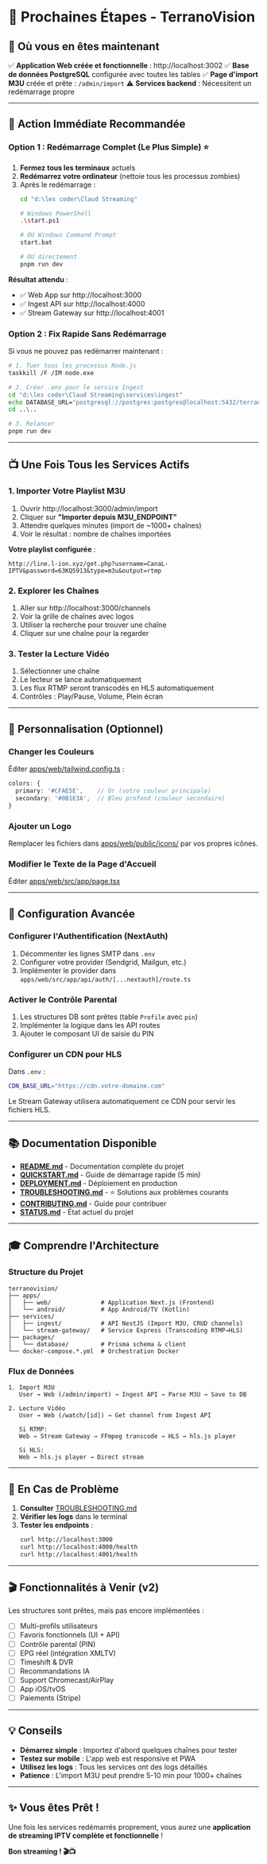 # 🎯 Prochaines Étapes - TerranoVision

## 📍 Où vous en êtes maintenant

✅ **Application Web créée et fonctionnelle** : http://localhost:3002
✅ **Base de données PostgreSQL** configurée avec toutes les tables
✅ **Page d'import M3U** créée et prête : `/admin/import`
⚠️ **Services backend** : Nécessitent un redémarrage propre

---

## 🚀 Action Immédiate Recommandée

### Option 1 : Redémarrage Complet (Le Plus Simple) ⭐

1. **Fermez tous les terminaux** actuels
2. **Redémarrez votre ordinateur** (nettoie tous les processus zombies)
3. Après le redémarrage :
   ```bash
   cd "d:\les coder\Claud Streaming"

   # Windows PowerShell
   .\start.ps1

   # OU Windows Command Prompt
   start.bat

   # OU directement
   pnpm run dev
   ```

**Résultat attendu** :
- ✅ Web App sur http://localhost:3000
- ✅ Ingest API sur http://localhost:4000
- ✅ Stream Gateway sur http://localhost:4001

### Option 2 : Fix Rapide Sans Redémarrage

Si vous ne pouvez pas redémarrer maintenant :

```bash
# 1. Tuer tous les processus Node.js
taskkill /F /IM node.exe

# 2. Créer .env pour le service Ingest
cd "d:\les coder\Claud Streaming\services\ingest"
echo DATABASE_URL="postgresql://postgres:postgres@localhost:5432/terranovision?schema=public" > .env
cd ..\..

# 3. Relancer
pnpm run dev
```

---

## 📺 Une Fois Tous les Services Actifs

### 1. Importer Votre Playlist M3U

1. Ouvrir http://localhost:3000/admin/import
2. Cliquer sur **"Importer depuis M3U_ENDPOINT"**
3. Attendre quelques minutes (import de ~1000+ chaînes)
4. Voir le résultat : nombre de chaînes importées

**Votre playlist configurée** :
```
http://line.l-ion.xyz/get.php?username=CanaL-IPTV&password=63KQ5913&type=m3u&output=rtmp
```

### 2. Explorer les Chaînes

1. Aller sur http://localhost:3000/channels
2. Voir la grille de chaînes avec logos
3. Utiliser la recherche pour trouver une chaîne
4. Cliquer sur une chaîne pour la regarder

### 3. Tester la Lecture Vidéo

1. Sélectionner une chaîne
2. Le lecteur se lance automatiquement
3. Les flux RTMP seront transcodés en HLS automatiquement
4. Contrôles : Play/Pause, Volume, Plein écran

---

## 🎨 Personnalisation (Optionnel)

### Changer les Couleurs

Éditer [apps/web/tailwind.config.ts](apps/web/tailwind.config.ts) :

```typescript
colors: {
  primary: '#CFAE5E',    // Or (votre couleur principale)
  secondary: '#0B1E3A',  // Bleu profond (couleur secondaire)
}
```

### Ajouter un Logo

Remplacer les fichiers dans [apps/web/public/icons/](apps/web/public/icons/) par vos propres icônes.

### Modifier le Texte de la Page d'Accueil

Éditer [apps/web/src/app/page.tsx](apps/web/src/app/page.tsx)

---

## 🔧 Configuration Avancée

### Configurer l'Authentification (NextAuth)

1. Décommenter les lignes SMTP dans `.env`
2. Configurer votre provider (Sendgrid, Mailgun, etc.)
3. Implémenter le provider dans `apps/web/src/app/api/auth/[...nextauth]/route.ts`

### Activer le Contrôle Parental

1. Les structures DB sont prêtes (table `Profile` avec `pin`)
2. Implémenter la logique dans les API routes
3. Ajouter le composant UI de saisie du PIN

### Configurer un CDN pour HLS

Dans `.env` :
```bash
CDN_BASE_URL="https://cdn.votre-domaine.com"
```

Le Stream Gateway utilisera automatiquement ce CDN pour servir les fichiers HLS.

---

## 📚 Documentation Disponible

- **[README.md](README.md)** - Documentation complète du projet
- **[QUICKSTART.md](QUICKSTART.md)** - Guide de démarrage rapide (5 min)
- **[DEPLOYMENT.md](DEPLOYMENT.md)** - Déploiement en production
- **[TROUBLESHOOTING.md](TROUBLESHOOTING.md)** - ⭐ Solutions aux problèmes courants
- **[CONTRIBUTING.md](CONTRIBUTING.md)** - Guide pour contribuer
- **[STATUS.md](STATUS.md)** - État actuel du projet

---

## 🎓 Comprendre l'Architecture

### Structure du Projet

```
terranovision/
├── apps/
│   ├── web/              # Application Next.js (Frontend)
│   └── android/          # App Android/TV (Kotlin)
├── services/
│   ├── ingest/           # API NestJS (Import M3U, CRUD channels)
│   └── stream-gateway/   # Service Express (Transcoding RTMP→HLS)
├── packages/
│   └── database/         # Prisma schema & client
└── docker-compose.*.yml  # Orchestration Docker
```

### Flux de Données

```
1. Import M3U
   User → Web (/admin/import) → Ingest API → Parse M3U → Save to DB

2. Lecture Vidéo
   User → Web (/watch/[id]) → Get channel from Ingest API

   Si RTMP:
   Web → Stream Gateway → FFmpeg transcode → HLS → hls.js player

   Si HLS:
   Web → hls.js player → Direct stream
```

---

## 🐛 En Cas de Problème

1. **Consulter** [TROUBLESHOOTING.md](TROUBLESHOOTING.md)
2. **Vérifier les logs** dans le terminal
3. **Tester les endpoints** :
   ```bash
   curl http://localhost:3000
   curl http://localhost:4000/health
   curl http://localhost:4001/health
   ```

---

## 🎬 Fonctionnalités à Venir (v2)

Les structures sont prêtes, mais pas encore implémentées :

- [ ] Multi-profils utilisateurs
- [ ] Favoris fonctionnels (UI + API)
- [ ] Contrôle parental (PIN)
- [ ] EPG réel (intégration XMLTV)
- [ ] Timeshift & DVR
- [ ] Recommandations IA
- [ ] Support Chromecast/AirPlay
- [ ] App iOS/tvOS
- [ ] Paiements (Stripe)

---

## 💡 Conseils

- **Démarrez simple** : Importez d'abord quelques chaînes pour tester
- **Testez sur mobile** : L'app web est responsive et PWA
- **Utilisez les logs** : Tous les services ont des logs détaillés
- **Patience** : L'import M3U peut prendre 5-10 min pour 1000+ chaînes

---

## ✨ Vous êtes Prêt !

Une fois les services redémarrés proprement, vous aurez une **application de streaming IPTV complète et fonctionnelle** !

**Bon streaming ! 🎬📺**
